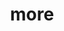---
layout: page
title: more
nav: true
nav_order: 4
dropdown: true
children: 
    - title: projects
      permalink: /projects/
    - title: divider
    - title: teaching
      permalink: /teaching/
    # - title: divider
    # - title: repositories
    #   permalink: /repositories/
---